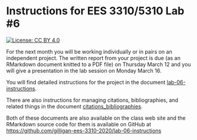 # Instructions for EES 3310/5310 Lab #6

[![License: CC BY 4.0](https://img.shields.io/badge/License-CC%20BY%204.0-lightgrey.svg)](https://creativecommons.org/licenses/by/4.0/)

For the next month you will be working individually or in pairs on an independent
project. The written report from your project is due (as an RMarkdown document
knitted to a PDF file) on Thursday March 12 and you will give a presentation in 
the lab session on Monday March 16.

You will find detailed instructions for the project in the document
[lab-06-instructions](lab-06-instructions.md).

There are also instructions for managing citations, bibliographies, and related
things in the document [citations_bibliographies](citations_bibliographies.md).

Both of these documents are also available on the class web site and the 
RMarkdown source code for them is available on GitHub at
<https://github.com/gilligan-ees-3310-2020/lab-06-instructions>

